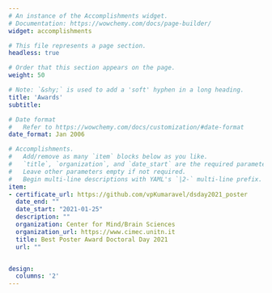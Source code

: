 ```yaml
---
# An instance of the Accomplishments widget.
# Documentation: https://wowchemy.com/docs/page-builder/
widget: accomplishments

# This file represents a page section.
headless: true

# Order that this section appears on the page.
weight: 50

# Note: `&shy;` is used to add a 'soft' hyphen in a long heading.
title: 'Awards'
subtitle:

# Date format
#   Refer to https://wowchemy.com/docs/customization/#date-format
date_format: Jan 2006

# Accomplishments.
#   Add/remove as many `item` blocks below as you like.
#   `title`, `organization`, and `date_start` are the required parameters.
#   Leave other parameters empty if not required.
#   Begin multi-line descriptions with YAML's `|2-` multi-line prefix.
item:
- certificate_url: https://github.com/vpKumaravel/dsday2021_poster
  date_end: ""
  date_start: "2021-01-25"
  description: ""
  organization: Center for Mind/Brain Sciences
  organization_url: https://www.cimec.unitn.it
  title: Best Poster Award Doctoral Day 2021
  url: ""


design:
  columns: '2' 
---
```

